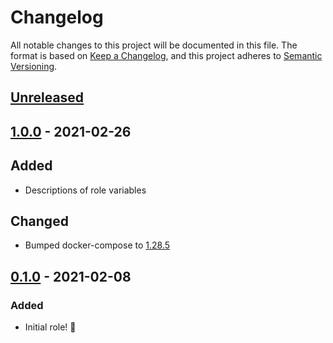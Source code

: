 # Changelog

All notable changes to this project will be documented in this file.
The format is based on [Keep a Changelog](https://keepachangelog.com/en/1.0.0/),
and this project adheres to [Semantic Versioning](https://semver.org/spec/v2.0.0.html).

## [Unreleased]

## [1.0.0] - 2021-02-26

## Added

- Descriptions of role variables

## Changed

- Bumped docker-compose to [1.28.5](https://github.com/docker/compose/releases/tag/1.28.5)

## [0.1.0] - 2021-02-08

### Added

- Initial role! 🚀

[Unreleased]: https://github.com/iancleary/ansible-role-docker/compare/v1.0.0...HEAD
[1.0.0]: https://github.com/iancleary/ansible-role-docker/releases/tag/v1.0.0
[0.1.0]: https://github.com/iancleary/ansible-role-docker/releases/tag/v0.1.0

